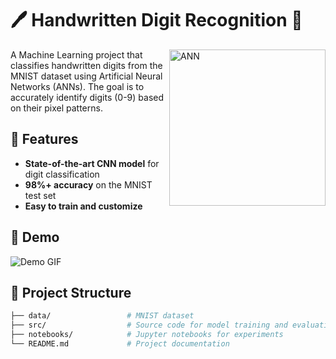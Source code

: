 # 🖊️ Handwritten Digit Recognition 🧠


<img align="right" height="250" src="https://media.licdn.com/dms/image/v2/D5612AQE4Qbm-IfchVw/article-inline_image-shrink_1500_2232/article-inline_image-shrink_1500_2232/0/1681986754638?e=1731542400&v=beta&t=TPeEOnrE8867SdOQkHt-Yh5XCPRTA2z8XUiZIB2zpjI" alt="ANN"  />

A Machine Learning project that classifies handwritten digits from the MNIST dataset using Artificial Neural Networks (ANNs). The goal is to accurately identify digits (0-9) based on their pixel patterns. 



## 🌟 Features
- **State-of-the-art CNN model** for digit classification
- **98%+ accuracy** on the MNIST test set
- **Easy to train and customize**

## 📸 Demo

![Demo GIF](https://media.giphy.com/media/demo.gif)

## 📂 Project Structure
```bash
├── data/                 # MNIST dataset
├── src/                  # Source code for model training and evaluation
├── notebooks/            # Jupyter notebooks for experiments
└── README.md             # Project documentation
```

